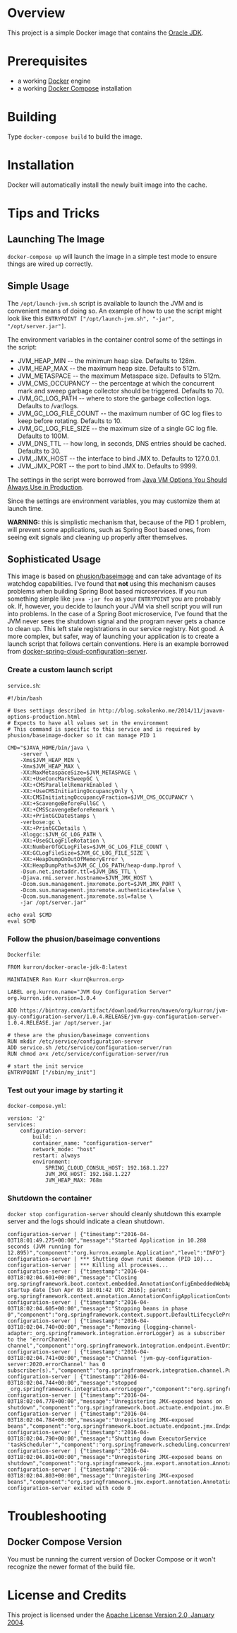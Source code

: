 # Overview
This project is a simple Docker image that contains the [Oracle JDK](http://www.oracle.com/technetwork/java/index.html).

# Prerequisites
* a working [Docker](http://docker.io) engine
* a working [Docker Compose](http://docker.io) installation

# Building
Type `docker-compose build` to build the image.

# Installation
Docker will automatically install the newly built image into the cache.

# Tips and Tricks

## Launching The Image

`docker-compose up` will launch the image in a simple test mode to ensure things are wired up correctly. 

## Simple Usage
The `/opt/launch-jvm.sh` script is available to launch the JVM and is convenient means of doing so. An
example of how to use the script might look like this `ENTRYPOINT ["/opt/launch-jvm.sh", "-jar", "/opt/server.jar"]`.

The environment variables in the container control some of the settings in the script:

* JVM_HEAP_MIN -- the minimum heap size. Defaults to 128m.
* JVM_HEAP_MAX -- the maximum heap size. Defaults to 512m.
* JVM_METASPACE -- the maximum Metaspace size. Defaults to 512m.
* JVM_CMS_OCCUPANCY -- the percentage at which the concurrent mark and sweep garbage collector should be triggered. Defaults to 70.
* JVM_GC_LOG_PATH -- where to store the garbage collection logs. Defaults to /var/logs.
* JVM_GC_LOG_FILE_COUNT -- the maximum number of GC log files to keep before rotating. Defaults to 10.
* JVM_GC_LOG_FILE_SIZE -- the maximum size of a single GC log file. Defaults to 100M.
* JVM_DNS_TTL -- how long, in seconds, DNS entries should be cached. Defaults to 30.
* JVM_JMX_HOST -- the interface to bind JMX to.  Defaults to 127.0.0.1.
* JVM_JMX_PORT -- the port to bind JMX to.  Defaults to  9999.

The settings in the script were borrowed from 
[Java VM Options You Should Always Use in Production](http://blog.sokolenko.me/2014/11/javavm-options-production.html).

Since the settings are environment variables, you may customize them at launch time.

**WARNING:** this is simplistic mechanism that, because of the PID 1 problem, will prevent some applications, such as
Spring Boot based ones, from seeing exit signals and cleaning up properly after themselves.
 
## Sophisticated Usage
This image is based on [phusion/baseimage](https://hub.docker.com/r/phusion/baseimage/) and can take advantage of its
watchdog capabilities.  I've found that **not** using this mechanism causes problems when building Spring Boot based
microservices.  If you run something simple like `java -jar foo` as your `ENTRYPOINT` you are probably ok.  If,
however, you decide to launch your JVM via shell script you will run into problems.  In the case of a Spring Boot 
microservice, I've found that the JVM never sees the shutdown signal and the program never gets a chance to clean 
up.  This left stale registrations in our service registry.  Not good.  A more complex, but safer, way of launching 
your application is to create a launch script that follows certain conventions.  Here is an example borrowed from 
 [docker-spring-cloud-configuration-server](https://github.com/kurron/docker-spring-cloud-configuration-server).

### Create a custom launch script

`service.sh`:

```
#!/bin/bash

# Uses settings described in http://blog.sokolenko.me/2014/11/javavm-options-production.html
# Expects to have all values set in the environment
# This command is specific to this service and is required by phusion/baseimage-docker so it can manage PID 1

CMD="$JAVA_HOME/bin/java \
    -server \
    -Xms$JVM_HEAP_MIN \
    -Xmx$JVM_HEAP_MAX \
    -XX:MaxMetaspaceSize=$JVM_METASPACE \
    -XX:+UseConcMarkSweepGC \
    -XX:+CMSParallelRemarkEnabled \
    -XX:+UseCMSInitiatingOccupancyOnly \
    -XX:CMSInitiatingOccupancyFraction=$JVM_CMS_OCCUPANCY \
    -XX:+ScavengeBeforeFullGC \
    -XX:+CMSScavengeBeforeRemark \
    -XX:+PrintGCDateStamps \
    -verbose:gc \
    -XX:+PrintGCDetails \
    -Xloggc:$JVM_GC_LOG_PATH \
    -XX:+UseGCLogFileRotation \
    -XX:NumberOfGCLogFiles=$JVM_GC_LOG_FILE_COUNT \
    -XX:GCLogFileSize=$JVM_GC_LOG_FILE_SIZE \
    -XX:+HeapDumpOnOutOfMemoryError \
    -XX:HeapDumpPath=$JVM_GC_LOG_PATH/heap-dump.hprof \
    -Dsun.net.inetaddr.ttl=$JVM_DNS_TTL \
    -Djava.rmi.server.hostname=$JVM_JMX_HOST \
    -Dcom.sun.management.jmxremote.port=$JVM_JMX_PORT \
    -Dcom.sun.management.jmxremote.authenticate=false \
    -Dcom.sun.management.jmxremote.ssl=false \
    -jar /opt/server.jar"

echo eval $CMD
eval $CMD
```

### Follow the phusion/baseimage conventions

`Dockerfile`:

```
FROM kurron/docker-oracle-jdk-8:latest

MAINTAINER Ron Kurr <kurr@kurron.org>

LABEL org.kurron.name="JVM Guy Configuration Server" org.kurron.ide.version=1.0.4

ADD https://bintray.com/artifact/download/kurron/maven/org/kurron/jvm-guy-configuration-server/1.0.4.RELEASE/jvm-guy-configuration-server-1.0.4.RELEASE.jar /opt/server.jar

# these are the phusion/baseimage conventions
RUN mkdir /etc/service/configuration-server
ADD service.sh /etc/service/configuration-server/run 
RUN chmod a+x /etc/service/configuration-server/run

# start the init service 
ENTRYPOINT ["/sbin/my_init"]
```

### Test out your image by starting it

`docker-compose.yml`:


```
version: '2'
services:
    configuration-server:
        build: .
        container_name: "configuration-server"
        network_mode: "host"
        restart: always
        environment:
            SPRING_CLOUD_CONSUL_HOST: 192.168.1.227
            JVM_JMX_HOST: 192.168.1.227
            JVM_HEAP_MAX: 768m 
```

### Shutdown the container 
`docker stop configuration-server` should cleanly shutdown this example server and the logs should indicate a clean shutdown.

```
configuration-server | {"timestamp":"2016-04-03T18:01:49.275+00:00","message":"Started Application in 10.288 seconds (JVM running for 12.895)","component":"org.kurron.example.Application","level":"INFO"}
configuration-server | *** Shutting down runit daemon (PID 10)...
configuration-server | *** Killing all processes...
configuration-server | {"timestamp":"2016-04-03T18:02:04.601+00:00","message":"Closing org.springframework.boot.context.embedded.AnnotationConfigEmbeddedWebApplicationContext@33f4c061: startup date [Sun Apr 03 18:01:42 UTC 2016]; parent: org.springframework.context.annotation.AnnotationConfigApplicationContext@2680968e","component":"org.springframework.boot.context.embedded.AnnotationConfigEmbeddedWebApplicationContext","level":"INFO"}
configuration-server | {"timestamp":"2016-04-03T18:02:04.605+00:00","message":"Stopping beans in phase 0","component":"org.springframework.context.support.DefaultLifecycleProcessor","level":"INFO"}
configuration-server | {"timestamp":"2016-04-03T18:02:04.740+00:00","message":"Removing {logging-channel-adapter:_org.springframework.integration.errorLogger} as a subscriber to the 'errorChannel' channel","component":"org.springframework.integration.endpoint.EventDrivenConsumer","level":"INFO"}
configuration-server | {"timestamp":"2016-04-03T18:02:04.741+00:00","message":"Channel 'jvm-guy-configuration-server:2020.errorChannel' has 0 subscriber(s).","component":"org.springframework.integration.channel.PublishSubscribeChannel","level":"INFO"}
configuration-server | {"timestamp":"2016-04-03T18:02:04.744+00:00","message":"stopped _org.springframework.integration.errorLogger","component":"org.springframework.integration.endpoint.EventDrivenConsumer","level":"INFO"}
configuration-server | {"timestamp":"2016-04-03T18:02:04.778+00:00","message":"Unregistering JMX-exposed beans on shutdown","component":"org.springframework.boot.actuate.endpoint.jmx.EndpointMBeanExporter","level":"INFO"}
configuration-server | {"timestamp":"2016-04-03T18:02:04.784+00:00","message":"Unregistering JMX-exposed beans","component":"org.springframework.boot.actuate.endpoint.jmx.EndpointMBeanExporter","level":"INFO"}
configuration-server | {"timestamp":"2016-04-03T18:02:04.790+00:00","message":"Shutting down ExecutorService 'taskScheduler'","component":"org.springframework.scheduling.concurrent.ThreadPoolTaskScheduler","level":"INFO"}
configuration-server | {"timestamp":"2016-04-03T18:02:04.801+00:00","message":"Unregistering JMX-exposed beans on shutdown","component":"org.springframework.jmx.export.annotation.AnnotationMBeanExporter","level":"INFO"}
configuration-server | {"timestamp":"2016-04-03T18:02:04.803+00:00","message":"Unregistering JMX-exposed beans","component":"org.springframework.jmx.export.annotation.AnnotationMBeanExporter","level":"INFO"}
configuration-server exited with code 0
```

# Troubleshooting

## Docker Compose Version
You must be running the current version of Docker Compose or it won't recognize the newer format of the build file.

# License and Credits
This project is licensed under the [Apache License Version 2.0, January 2004](http://www.apache.org/licenses/).

